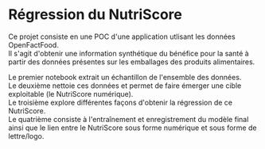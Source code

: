 # Régression du NutriScore

Ce projet consiste en une POC d'une application utlisant les données OpenFactFood.  
Il s'agit d'obtenir une information synthétique du bénéfice pour la santé à partir des données présentes sur les emballages des produits alimentaires.  

Le premier notebook extrait un échantillon de l'ensemble des données.  
Le deuxième nettoie ces données et permet de faire émerger une cible exploitable (le NutriScore numérique).  
Le troisième explore différentes façons d'obtenir la régression de ce NutriScore.  
Le quatrième consiste à l'entraînement et enregistrement du modèle final ainsi que le lien entre le NutriScore sous forme numérique et sous forme de lettre/logo.
